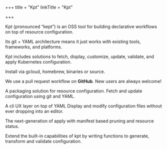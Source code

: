 +++
title = "Kpt"
linkTitle = "Kpt"

+++

Kpt (pronounced “kept”) is an OSS tool for building declarative workflows
on top of resource configuration.

Its git + YAML architecture means it just works with existing tools,
frameworks, and platforms.

Kpt includes solutions to fetch, display, customize, update, validate, and
apply Kubernetes configuration.

Install via gcloud, homebrew, binaries or source.

We use a pull request workflow on **GitHub**. New users are always welcome!

A packaging solution for resource configuration.
Fetch and update configuration using git and YAML.

A cli UX layer on top of YAML
Display and modify configuration files without ever dropping into an editor.

The next-generation of apply with manifest based pruning and resource
status.

Extend the built-in capabilities of kpt by writing functions to generate,
transform and validate configuration.
